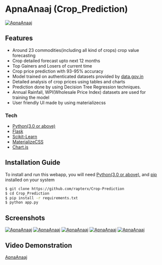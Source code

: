 # ApnaAnaaj (Crop_Prediction)
[![ApnaAnaaj](https://github.com/rahuldkjain/Crop_Prediction/blob/master/static/ApnaAnaajLogo.png)](https://github.com/rapterx/Crop-Prediction)

## Features
  - Around 23 commodities(including all kind of crops) crop value forecasting
  - Crop detailed forecast upto next 12 months
  - Top Gainers and Losers of current time
  - Crop price prediction with 93-95% accuracy
  - Model trained on authenticated datasets provided by [data.gov.in](https://data.gov.in)
  - Detailed analysis of crop prices using tables and charts
  - Prediction done by using Decision Tree Regression techniques.
  - Annual Rainfall, WPI(Wholesale Price Index) datasets are used for training the model
  - User friendly UI made by using materializecss
 
### Tech
* [Python(3.0 or above)](https://www.python.org/)
* [Flask](http://flask.pocoo.org/)
* [Scikit-Learn](https://scikit-learn.org/)
* [MaterializeCSS](https://materializecss.com/)
* [Chart.js](https://www.chartjs.org/)

## Installation Guide
To install and run this webapp, you will need [Python(3.0 or above)](https://www.python.org/), and [pip](https://pypi.org/project/pip/) installed on your system
```sh
$ git clone https://github.com/rapterx/Crop-Prediction
$ cd Crop_Prediction
$ pip install -r requirements.txt
$ python app.py
```

## Screenshots
[![ApnaAnaaj](https://github.com/rapterx/Crop-Prediction/blob/main/Crop_Prediction/static/Screenshot%20(23).png)](https://github.com/rapterx/Crop-Prediction)
[![ApnaAnaaj](https://github.com/rapterx/Crop-Prediction/blob/main/Crop_Prediction/static/Screenshot%20(24).png)](https://github.com/rapterx/Crop-Prediction)
[![ApnaAnaaj](https://github.com/rapterx/Crop-Prediction/blob/main/Crop_Prediction/static/Screenshot%20(25).png)](https://github.com/rapterx/Crop-Prediction)
[![ApnaAnaaj](https://github.com/rapterx/Crop-Prediction/blob/main/Crop_Prediction/static/Screenshot%20(26).png)](https://github.com/rapterx/Crop-Prediction)
[![ApnaAnaaj](https://github.com/rapterx/Crop-Prediction/blob/main/Crop_Prediction/static/Screenshot%20(27).png)](https://github.com/rapterx/Crop-Prediction)

## Video Demonstration
[ApnaAnaaj](https://youtu.be/C62mwcLLafw?si=lO1rTFwRdpEz39SZ)

